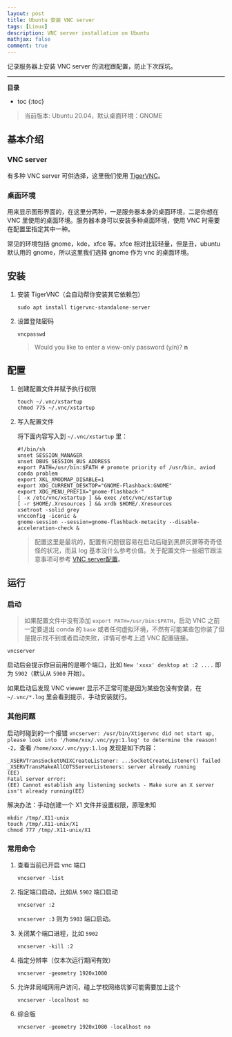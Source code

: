 ```yaml
---
layout: post
title: Ubuntu 安装 VNC server
tags: [Linux]
description: VNC server installation on Ubuntu
mathjax: false
comment: true
---
```


记录服务器上安装 VNC server 的流程跟配置，防止下次踩坑。

---

**目录**

* toc
{:toc}

> 当前版本: Ubuntu 20.04，默认桌面环境：GNOME

## 基本介绍

### VNC server

有多种 VNC server 可供选择，这里我们使用 [TigerVNC](https://tigervnc.org)。

### 桌面环境

用来显示图形界面的，在这里分两种，一是服务器本身的桌面环境，二是你想在 VNC 里使用的桌面环境。服务器本身可以安装多种桌面环境，使用 VNC 时需要在配置里指定其中一种。

常见的环境包括 gnome，kde，xfce 等。xfce 相对比较轻量，但是丑，ubuntu 默认用的 gnome，所以这里我们选择 gnome 作为 vnc 的桌面环境。

## 安装

1. 安装 TigerVNC（会自动帮你安装其它依赖包）

    ```shell
    sudo apt install tigervnc-standalone-server
    ```

2. 设置登陆密码

    ```shell
    vncpasswd
    ```

    > Would you like to enter a view-only password (y/n)? **n**

## 配置

1. 创建配置文件并赋予执行权限

    ```shell
    touch ~/.vnc/xstartup
    chmod 775 ~/.vnc/xstartup
    ```

2. 写入配置文件

    将下面内容写入到 `~/.vnc/xstartup` 里：

    ```shell
    #!/bin/sh
    unset SESSION_MANAGER
    unset DBUS_SESSION_BUS_ADDRESS
    export PATH=/usr/bin:$PATH # promote priority of /usr/bin, aviod conda problem
    export XKL_XMODMAP_DISABLE=1
    export XDG_CURRENT_DESKTOP="GNOME-Flashback:GNOME"
    export XDG_MENU_PREFIX="gnome-flashback-"
    [ -x /etc/vnc/xstartup ] && exec /etc/vnc/xstartup
    [ -r $HOME/.Xresources ] && xrdb $HOME/.Xresources
    xsetroot -solid grey
    vncconfig -iconic &
    gnome-session --session=gnome-flashback-metacity --disable-acceleration-check &
    ```

    > 配置这里是最坑的，配置有问题很容易在启动后碰到黑屏灰屏等奇奇怪怪的状况，而且 log 基本没什么参考价值。关于配置文件一些细节跟注意事项可参考 [VNC server配置](https://segmentfault.com/a/1190000022707961)。

## 运行

### 启动

> 如果配置文件中没有添加 `export PATH=/usr/bin:$PATH`，启动 VNC 之前一定要退出 conda 的 `base` 或者任何虚拟环境，不然有可能某些包你装了但是提示找不到或者启动失败，详情可参考上述 VNC 配置链接。

```shell
vncserver
```

启动后会提示你目前用的是哪个端口，比如 `New 'xxxx' desktop at :2 ....` 即为 `5902`（默认从 `5900` 开始）。

如果启动后发现 VNC viewer 显示不正常可能是因为某些包没有安装，在 `~/.vnc/*.log` 里会看到提示，手动安装就行。

### 其他问题

启动时碰到的一个报错 `vncserver: /usr/bin/Xtigervnc did not start up, please look into '/home/xxx/.vnc/yyy:1.log' to determine the reason! -2`，查看 `/home/xxx/.vnc/yyy:1.log` 发现是如下内容：

```shell
_XSERVTransSocketUNIXCreateListener: ...SocketCreateListener() failed
_XSERVTransMakeAllCOTSServerListeners: server already running
(EE)
Fatal server error:
(EE) Cannot establish any listening sockets - Make sure an X server isn't already running(EE)
```

解决办法：手动创建一个 X1 文件并设置权限，原理未知

```shell
mkdir /tmp/.X11-unix
touch /tmp/.X11-unix/X1
chmod 777 /tmp/.X11-unix/X1
```

### 常用命令

1. 查看当前已开启 vnc 端口

    ```shell
    vncserver -list
    ```

2. 指定端口启动，比如从 `5902` 端口启动

    ```shell
    vncserver :2
    ```

    `vncserver :3` 则为 `5903` 端口启动。

3. 关闭某个端口进程，比如 `5902`

    ```shell
    vncserver -kill :2
    ```

4. 指定分辨率（仅本次运行期间有效）

    ```shell
    vncserver -geometry 1920x1080
    ```

5. 允许非局域网用户访问，碰上学校网络坑爹可能需要加上这个

    ```shell
    vncserver -localhost no
    ```

6. 综合版

    ```shell
    vncserver -geometry 1920x1080 -localhost no
    ```